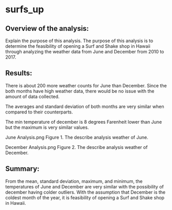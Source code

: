# surfs_up
## Overview of the analysis: 
Explain the purpose of this analysis.
The purpose of this analysis is to determine the feasibility of opening a Surf and Shake shop in Hawaii through analyzing the weather data from June and December from 2010 to 2017. 

## Results: 
There is about 200 more weather counts for June than December. Since the both months have high weather data, there would be no issue with the amount of data collected.

The averages and standard deviation of both months are very similar when compared to their counterparts.

The min temperature of december is 8 degrees Farenheit lower than June but the maximum is very similar values.

June Analysis.png
Figure 1. The describe analysis weather of June.

December Analysis.png
Figure 2. The describe analysis weather of December.

## Summary: 
From the mean, standard deviation, maximum, and minimum, the temperatures of June and December are very similar with the possibility of december having colder outliers. With the assumption that December is the coldest month of the year, it is feasibility of opening a Surf and Shake shop in Hawaii.
